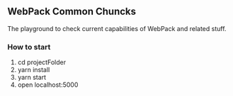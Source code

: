 ## WebPack Common Chuncks

The playground to check current capabilities of WebPack and related stuff.

### How to start

1. cd projectFolder
2. yarn install
3. yarn start
4. open localhost:5000
